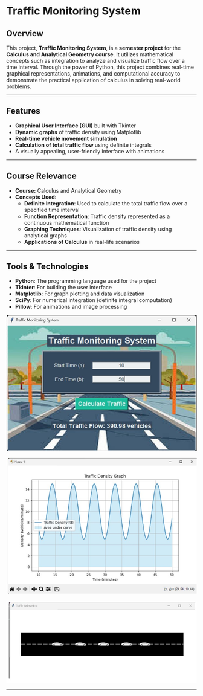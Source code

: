 # Traffic Monitoring System

## Overview
This project, **Traffic Monitoring System**, is a **semester project** for the **Calculus and Analytical Geometry course**. It utilizes mathematical concepts such as integration to analyze and visualize traffic flow over a time interval. Through the power of Python, this project combines real-time graphical representations, animations, and computational accuracy to demonstrate the practical application of calculus in solving real-world problems.

---

## Features
- **Graphical User Interface (GUI)** built with Tkinter  
- **Dynamic graphs** of traffic density using Matplotlib  
- **Real-time vehicle movement simulation**  
- **Calculation of total traffic flow** using definite integrals  
- A visually appealing, user-friendly interface with animations  

---

## Course Relevance
- **Course:** Calculus and Analytical Geometry  
- **Concepts Used:**
  - **Definite Integration**: Used to calculate the total traffic flow over a specified time interval  
  - **Function Representation**: Traffic density represented as a continuous mathematical function  
  - **Graphing Techniques**: Visualization of traffic density using analytical graphs  
  - **Applications of Calculus** in real-life scenarios  

---

## Tools & Technologies
- **Python**: The programming language used for the project  
- **Tkinter**: For building the user interface  
- **Matplotlib**: For graph plotting and data visualization  
- **SciPy**: For numerical integration (definite integral computation)  
- **Pillow**: For animations and image processing  

![Input Screenshot](https://github.com/AfiaaAziz/Traffic-Monitoring-System/blob/main/ScreenShots/Inputs.jpg)


![Graph Screenshot](https://github.com/AfiaaAziz/Traffic-Monitoring-System/blob/main/ScreenShots/Graph.jpg)


![Traffic Animation Screenshot](https://github.com/AfiaaAziz/Traffic-Monitoring-System/blob/main/ScreenShots/traffic%20Animation.jpg)


---
